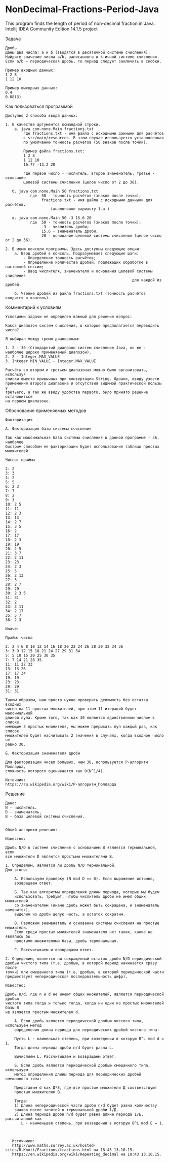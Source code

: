 # NonDecimal-Fractions-Period-Java
This program finds the length of period of non-decimal fraction in Java.
Intellij IDEA Community Edition 14.1.5 project

Задача

    Дробь
    Даны два числа: a и b (вводятся в десятичной системе счисления).
    Найдите значение числа a/b, записанного в k-ичной системе счисления.
    Если a/b — периодическая дробь, то период следует заключить в скобки.

    Пример входных данных:
    1 2 8
    1 12 10

    Пример выходных данных:
    0.4
    0.08(3)
    
Как пользоваться программой

    Доступно 2 способа ввода данных:
    
    1. В качестве аргументов командной строки.
        а. java com.none.Main fractions.txt
            где fractions.txt - имя файла с исходными данными для расчётов
            в src/main/resources. В этом случае используется установленная
            по умолчанию точность расчётов (50 знаков после точки).
            
            Пример файла fractions.txt:
            1 2 8
            1 12 10
            16.77 -13.2 20
            
            где первое число - числитель, второе знаменатель, третье - основание
            целевой системы счисления (целое число от 2 до 36).
        
       б. java com.none.Main 50 fractions.txt
               где  50 - точность расчётов (знаков после точки);
                    fractions.txt - имя файла с исходными данными для расчётов.
                        (аналогично варианту 1.а.)
                    
       в. java com.none.Main 50 -3 15.6 20
               где  50 - точность расчётов (знаков после точки);
                    -3 - числитель дроби;
                    15.6 - знаменатель дроби;
                    20 - основание целевой системы счисления (целое число от 2 до 36).
                    
    2. В меню консоли программы. Здесь доступны следующие опции:
        а. Ввод дробей в консоль. Подразумевает следующие шаги:
            - Определение точность расчётов;
            - Определение количества дробей, подлежащих обработке в настоящей сессии;
            - Ввод числителя, знаменателя и основания целевой системы счисления
                                                            для каждой из дробей.
        
        б. Чтение дробей из файла fractions.txt (точность расчётов вводится в консоль).

            
      
Комментарий к условиям

    Условиями задачи не определен важный для решения вопрос:

    Каков диапозон систем счисления, в которые предполагается переводить числа?

    Я выбирал между тремя диапозонам:
    
    1. 2 - 36 (Стандарнтый диапозон систем счисления Java, он же - наиболее широко применяемый диапозон).
    2. 2 - Integer.MAX_VALUE
    3. Integer.MIN_VALUE - Integer.MAX_VALUE

    Расчёты во втором и третьем диапазонах можно было организовать, используя
    списки вместо привычных при конвертации String. Однако, ввиду узости
    применения второго диапазона и отсутствия видимой практической пользы у
    третьего, а так же ввиду удобства первого, было принято решение остановиться
    на первом диапазоне.


Обоснование применяемых методов

    Факторизация

    А. Факторизация базы системы счисления

    Так как максимальная база системы счисления в данной программе - 36, наиболее
    быстрым способом ее факторизации будет использование таблицы простых множителей.

    Число: праймы

    2: 2
    3: 3
    4: 2
    5: 5
    6: 2 3
    7: 7
    8: 2
    9: 3
    10: 2 5
    11: 11
    12: 2 3
    13: 13
    14: 2 7
    15: 3 5
    16: 2
    17: 17
    18: 2 3
    19: 19
    20: 2 5
    21: 3 7
    22: 2 11
    23: 23
    24: 2 3
    25: 5
    26: 2 13
    27: 3
    28: 2 7
    29: 29
    30: 2 3 5
    31: 31
    32: 2
    33: 3 11
    34: 2 17
    35: 5 7
    36: 2 3

    Иначе:

    Прайм: числа

    2: 2 4 6 8 10 12 14 16 18 20 22 24 26 28 30 32 34 36
    3: 3 9 12 15 18 21 24 27 29 31 34
    5: 5 10 15 20 25 30 35
    7: 7 14 21 28 35
    11: 11 22 33
    13: 13 26
    17: 17 34
    19: 19
    23: 23
    29: 29
    31: 31

    Таким образом, нам просто нужно проверить делимость без остатка входных
    чисел на 11 простых множителей, при этом 11 итераций будет максимальной
    длиной лупа. Кроме того, так как 30 является единственном числом в списке,
    имеющим 3 простых множителя, мы можем прерывать луп каждый раз, как список
    множителей будет насчитывать 2 значения в случаях, когда входное число не
    равно 30.

    Б. Факторизация знаменателя дроби

    Для факторизации чисел больших, чем 36, используется Р-алгоритм Полларда,
    сложность которого оценивается как О(N^1/4).

    Источник:
    https://ru.wikipedia.org/wiki/P-алгоритм_Полларда



Решение

    Дано:
    N - числитель.
    D - знаменатель.
    B - база целевой системы счисления.


    Общий алгоритм решения:

    Известно:

    Дробь N/D в системе счисления с основанием B является терминальной, если
    все множители D являются простыми множителями B.

    1. Определим, является ли дробь N/D терминальной.
    Для этого:

        A. Используем проверку (N mod D == 0). Если выражение истинно,
        возвращаем ответ.

        Б. Так как алгоритмы определения длины периода, которые мы будем
        использовать, требуют, чтобы числитель дроби не имел общих множителей 
        со знаменателем (иначе дробь может быть сокращена, и знаменатель изменится),
        выделим из дроби целую часть, а остаток сократим.

        В. Разложим знаменатель и основание системы счисления на простые множители.
        Если среди простых множителей знаменателя нет таких, какие не являлись бы
        простыми множителями базы, дробь терминальная.

        Г. Рассчитываем и возвращаем ответ.

    2. Определим, является ли сокращенный остаток дроби N/D периодической
    дробью чистого типа (т.е. дробью, в которой период начинается сразу после
    точки) или смешанного типа (т.е. дробью, в которой периодической части
    предшествует непериодическая последовательность цифр).

    Известно:

    Дробь n/d, где n и d не имеют общих множителей, является периодической дробью
    чистого типа тогда и только тогда, когда ни один из простых множителей базы B
    не является простым множителем d.

        А. Если дробь является периодической дробью чистого типа, используем метод
        определения длины периода для периодических дробей чистого типа:

        Пусть L - наименьшая степень, при возведении в которую B^L mod d = 1.
        Тогда длина периода дроби n/d будет равна L.

        Вычисляем L. Рассчитываем и возвращаем ответ.

        Б. Если дробь является периодической дробью смешанного типа, используем
        метод определения длины периода для периодических дробей смешанного типа:

        Представим d как Д*Е, где все простые множители Д соответствуют
        простым множителям B.

        Тогда:
        1) Длина непериодической части дроби n/d будет равна количеству
        знаков после запятой в терминальной дроби 1/Д.
        2) Длина периода дроби n/d будет равна длине периода 1/E, рассчитанной как
           L - наименьшая степень, при возведении в которую B^L mod E = 1.



       Источники:
       http://www.maths.surrey.ac.uk/hosted-sites/R.Knott/Fractions/fractions.html на 18:43 13.10.15.
       https://en.wikipedia.org/wiki/Repeating_decimal на 18:43 13.10.15.

